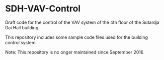 # SDH-VAV-Control
Draft code for the control of the VAV system of the 4th floor of the Sutardja Dai Hall building.

This repository includes some sample code files used for the building control system.

Note: This repository is no onger maintained since September 2016.
